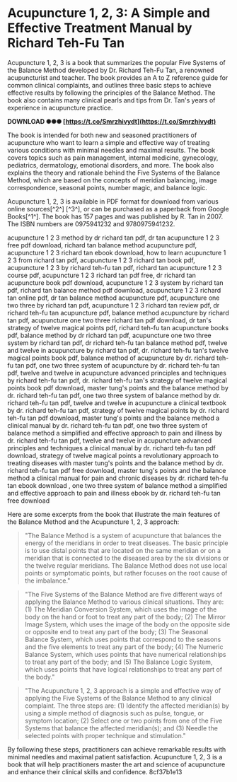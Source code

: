 # Acupuncture 1, 2, 3: A Simple and Effective Treatment Manual by Richard Teh-Fu Tan
 
Acupuncture 1, 2, 3 is a book that summarizes the popular Five Systems of the Balance Method developed by Dr. Richard Teh-Fu Tan, a renowned acupuncturist and teacher. The book provides an A to Z reference guide for common clinical complaints, and outlines three basic steps to achieve effective results by following the principles of the Balance Method. The book also contains many clinical pearls and tips from Dr. Tan's years of experience in acupuncture practice.
 
**DOWNLOAD ✺✺✺ [https://t.co/Smrzhivydt](https://t.co/Smrzhivydt)**


 
The book is intended for both new and seasoned practitioners of acupuncture who want to learn a simple and effective way of treating various conditions with minimal needles and maximal results. The book covers topics such as pain management, internal medicine, gynecology, pediatrics, dermatology, emotional disorders, and more. The book also explains the theory and rationale behind the Five Systems of the Balance Method, which are based on the concepts of meridian balancing, image correspondence, seasonal points, number magic, and balance logic.
 
Acupuncture 1, 2, 3 is available in PDF format for download from various online sources[^2^] [^3^], or can be purchased as a paperback from Google Books[^1^]. The book has 157 pages and was published by R. Tan in 2007. The ISBN numbers are 0975941232 and 9780975941232.
 
acupuncture 1 2 3 method by dr richard tan pdf,  dr tan acupuncture 1 2 3 free pdf download,  richard tan balance method acupuncture pdf,  acupuncture 1 2 3 richard tan ebook download,  how to learn acupuncture 1 2 3 from richard tan pdf,  acupuncture 1 2 3 richard tan book pdf,  acupuncture 1 2 3 by richard teh-fu tan pdf,  richard tan acupuncture 1 2 3 course pdf,  acupuncture 1 2 3 richard tan pdf free,  dr richard tan acupuncture book pdf download,  acupuncture 1 2 3 system by richard tan pdf,  richard tan balance method pdf download,  acupuncture 1 2 3 richard tan online pdf,  dr tan balance method acupuncture pdf,  acupuncture one two three by richard tan pdf,  acupuncture 1 2 3 richard tan review pdf,  dr richard teh-fu tan acupuncture pdf,  balance method acupuncture by richard tan pdf,  acupuncture one two three richard tan pdf download,  dr tan's strategy of twelve magical points pdf,  richard teh-fu tan acupuncture books pdf,  balance method by dr richard tan pdf,  acupuncture one two three system by richard tan pdf,  dr richard teh-fu tan balance method pdf,  twelve and twelve in acupuncture by richard tan pdf,  dr. richard teh-fu tan's twelve magical points book pdf,  balance method of acupuncture by dr. richard teh-fu tan pdf,  one two three system of acupuncture by dr. richard teh-fu tan pdf,  twelve and twelve in acupuncture advanced principles and techniques by richard teh-fu tan pdf,  dr. richard teh-fu tan's strategy of twelve magical points book pdf download,  master tung's points and the balance method by dr. richard teh-fu tan pdf,  one two three system of balance method by dr. richard teh-fu tan pdf,  twelve and twelve in acupuncture a clinical textbook by dr. richard teh-fu tan pdf,  strategy of twelve magical points by dr. richard teh-fu tan pdf download,  master tung's points and the balance method a clinical manual by dr. richard teh-fu tan pdf,  one two three system of balance method a simplified and effective approach to pain and illness by dr. richard teh-fu tan pdf,  twelve and twelve in acupuncture advanced principles and techniques a clinical manual by dr. richard teh-fu tan pdf download,  strategy of twelve magical points a revolutionary approach to treating diseases with master tung's points and the balance method by dr. richard teh-fu tan pdf free download,  master tung's points and the balance method a clinical manual for pain and chronic diseases by dr. richard teh-fu tan ebook download ,  one two three system of balance method a simplified and effective approach to pain and illness ebook by dr. richard teh-fu tan free download

Here are some excerpts from the book that illustrate the main features of the Balance Method and the Acupuncture 1, 2, 3 approach:

> "The Balance Method is a system of acupuncture that balances the energy of the meridians in order to treat diseases. The basic principle is to use distal points that are located on the same meridian or on a meridian that is connected to the diseased area by the six divisions or the twelve regular meridians. The Balance Method does not use local points or symptomatic points, but rather focuses on the root cause of the imbalance."

> "The Five Systems of the Balance Method are five different ways of applying the Balance Method to various clinical situations. They are: (1) The Meridian Conversion System, which uses the image of the body on the hand or foot to treat any part of the body; (2) The Mirror Image System, which uses the image of the body on the opposite side or opposite end to treat any part of the body; (3) The Seasonal Balance System, which uses points that correspond to the seasons and the five elements to treat any part of the body; (4) The Numeric Balance System, which uses points that have numerical relationships to treat any part of the body; and (5) The Balance Logic System, which uses points that have logical relationships to treat any part of the body."

> "The Acupuncture 1, 2, 3 approach is a simple and effective way of applying the Five Systems of the Balance Method to any clinical complaint. The three steps are: (1) Identify the affected meridian(s) by using a simple method of diagnosis such as pulse, tongue, or symptom location; (2) Select one or two points from one of the Five Systems that balance the affected meridian(s); and (3) Needle the selected points with proper technique and stimulation."

By following these steps, practitioners can achieve remarkable results with minimal needles and maximal patient satisfaction. Acupuncture 1, 2, 3 is a book that will help practitioners master the art and science of acupuncture and enhance their clinical skills and confidence.
 8cf37b1e13
 
